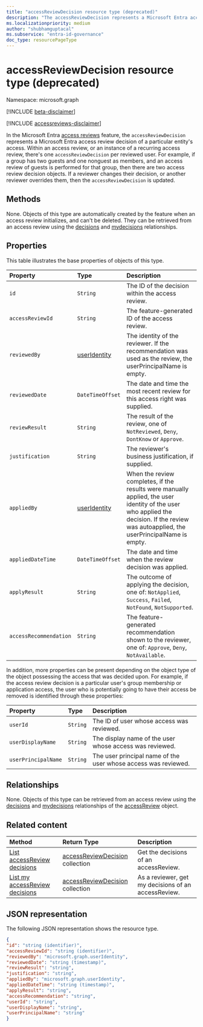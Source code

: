 ```yaml
---
title: "accessReviewDecision resource type (deprecated)"
description: "The accessReviewDecision represents a Microsoft Entra access review decision of a particular entity's access."
ms.localizationpriority: medium
author: "shubhamguptacal"
ms.subservice: "entra-id-governance"
doc_type: resourcePageType
---
```


# accessReviewDecision resource type (deprecated)

Namespace: microsoft.graph

[!INCLUDE [beta-disclaimer](../../includes/beta-disclaimer.md)]

[!INCLUDE [accessreviews-disclaimer](../../includes/accessreviews-disclaimer.md)]

In the Microsoft Entra [access reviews](accessreviews-root.md) feature, the `accessReviewDecision` represents a Microsoft Entra access review decision of a particular entity's access. Within an access review, or an instance of a recurring access review, there's one `accessReviewDecision` per reviewed user. For example, if a group has two guests and one nonguest as members, and an access review of guests is performed for that group, then there are two access review decision objects. If a reviewer changes their decision, or another reviewer overrides them, then the `accessReviewDecision` is updated.


## Methods

None. Objects of this type are automatically created by the feature when an access review initializes, and can't be deleted. They can be retrieved from an access review using the [decisions](../api/accessreview-listdecisions.md) and [mydecisions](../api/accessreview-listmydecisions.md) relationships.

## Properties

This table illustrates the base properties of objects of this type. 

| Property                        | Type                         | Description                                                                                            |
| :------------------------------ | :-----------------------     | :----------------------------------------------------------------------------------------------------- |
| `id`                            |`String`                      | The ID of the decision within the access review.                                                                                    |
| `accessReviewId`                |`String`                      | The feature-generated ID of the access review.                                                                                      |
| `reviewedBy`                    |[userIdentity](useridentity.md)| The identity of the reviewer. If the recommendation was used as the review, the userPrincipalName is empty.                                                                                     |
| `reviewedDate`                  |`DateTimeOffset`              | The date and time the most recent review for this access right was supplied.                                                                        |
| `reviewResult`                  |`String`                      | The result of the review, one of `NotReviewed`, `Deny`, `DontKnow` or `Approve`.                                                                                   |
| `justification`                 |`String`                      | The reviewer's business justification, if supplied.                                                                        |
| `appliedBy`                     |[userIdentity](useridentity.md)| When the review completes, if the results were manually applied, the user identity of the user who applied the decision. If the review was autoapplied, the userPrincipalName is empty.                                                         |
| `appliedDateTime`               |`DateTimeOffset`              | The date and time when the review decision was applied.                                                         |
| `applyResult`                   |`String`                      | The outcome of applying the decision, one of: `NotApplied`, `Success`, `Failed`, `NotFound`, `NotSupported`.                     |
| `accessRecommendation`          |`String`                      | The feature- generated recommendation shown to the reviewer, one of: `Approve`, `Deny`, `NotAvailable`. |


In addition, more properties can be present depending on the object type of the object possessing the access that was decided upon. For example, if the access review decision is a particular user's group membership or application access, the user who is potentially going to have their access be removed is identified through these properties:

| Property                        | Type                         | Description                                                                                            |
| :------------------------------ | :-----------------------     | :----------------------------------------------------------------------------------------------------- |
| `userId`                            |`String`                      | The ID of user whose access was reviewed.                                                                                   |
| `userDisplayName`                            |`String`                      | The display name of the user whose access was reviewed.                                                                                    |
| `userPrincipalName`                            |`String`                      | The user principal name of the user whose access was reviewed.                                                                                    |



## Relationships

None. Objects of this type can be retrieved from an access review using the [decisions](../api/accessreview-listdecisions.md) and [mydecisions](../api/accessreview-listmydecisions.md) relationships of the [accessReview](accessreview.md) object.

## Related content

| Method           | Return Type    |Description|
|:---------------|:--------|:----------|
|[List accessReview decisions](../api/accessreview-listdecisions.md) |        [accessReviewDecision](accessreviewdecision.md) collection|    Get the decisions of an accessReview.|
|[List my accessReview decisions](../api/accessreview-listmydecisions.md) |        [accessReviewDecision](accessreviewdecision.md) collection|    As a reviewer, get my decisions of an accessReview.|

## JSON representation

The following JSON representation shows the resource type.

<!-- {
  "blockType": "resource",
  "optionalProperties": [

  ],
  "@odata.type": "microsoft.graph.accessReviewDecision"
}-->

```json
{
"id": "string (identifier)",
"accessReviewId": "string (identifier)",
"reviewedBy": "microsoft.graph.userIdentity",
"reviewedDate": "string (timestamp)",
"reviewResult": "string",
"justification": "string",
"appliedBy": "microsoft.graph.userIdentity",
"appliedDateTime": "string (timestamp)",
"applyResult": "string",
"accessRecommendation": "string",
"userId": "string",
"userDisplayName": "string",
"userPrincipalName": "string"
}

```

<!--
{
  "type": "#page.annotation",
  "description": "accessReviewDecision resource",
  "keywords": "",
  "section": "documentation",
  "tocPath": "",
  "suppressions": []
}
-->
